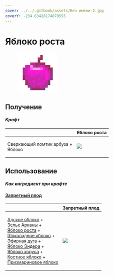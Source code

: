 ```yaml
---
cover: ../../.gitbook/assets/Без имени-2.jpg
coverY: -234.63428174878555
---
```


# Яблоко роста

<figure><img src="../../.gitbook/assets/lofty_stature_128.png" alt=""><figcaption></figcaption></figure>

## Получение

#### _Крафт_

|                                             | Яблоко роста                                  |
| ------------------------------------------- | --------------------------------------------- |
| <p>Сверкающий ломтик арбуза +<br>Яблоко</p> | ![](../../.gitbook/assets/lofty\_stature.png) |

## Использование

#### _Как ингредиент при крафте_

#### [Запретный плод](forbidden\_fruit.md)

|                                                                                                                                                                                                                                                                                                                                                                                                                                                   | Запретный плод                                  |
| ------------------------------------------------------------------------------------------------------------------------------------------------------------------------------------------------------------------------------------------------------------------------------------------------------------------------------------------------------------------------------------------------------------------------------------------------- | ----------------------------------------------- |
| <p><a href="_netherwart.md">Адское яблоко</a> +<br><a href="weak_arcana_potion.md">Зелье Арканы</a> +<br><a href="lofty_stature.md">Яблоко роста</a> +<br><a href="_chocolate.md">Шоколадное яблоко</a> +<br><a href="ethereal_arc.md">Эфирная дуга</a> +<br><a href="ender.md">Яблоко Эндера</a> +<br><a href="_chorus.md">Яблоко хоруса</a> +<br><a href="bone.md">Костное яблоко</a> +<br><a href="prismarine.md">Призмариновое яблоко</a></p> | ![](../../.gitbook/assets/forbidden\_fruit.png) |

